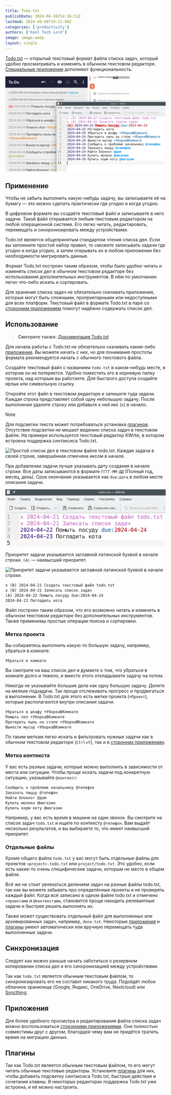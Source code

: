 ```yaml
---
title: Todo.txt
publishDate: 2024-04-26T14:36:31Z
lastmod: 2024-09-06T19:11:00Z
categories: ['productivity']
authors: ['Kool Tech Lord']
image: image.webp
layout: single
---
```


[Todo.txt](http://todotxt.org) — открытый текстовый формат файла списка задач,
который удобно просматривать и изменять в обычном текстовом редакторе.
[Специальные приложения](apps) дополняют функциональность.

<!--more-->

![Файл todo.txt, открытый в обычном текстовом редакторе и приложениях](image.webp)

## Применение

Чтобы не забыть выполнить какую-нибудь задачу, вы записываете её на бумагу —
это можно сделать практически где угодно и когда угодно.

В цифровом формате вы создаёте текстовый файл и записываете в него задачи. Такой
файл открывается любым текстовым редактором на любой операционной системе. Его
легко читать, редактировать, перемещать и синхронизировать между устройствами.

Todo.txt является общепринятым стандартом чтения списка дел. Если вы запомните
простой набор правил, то сможете записывать задачи где угодно и когда угодно, а
затем открывать их в любом приложении без необходимости мигрировать данные.

Формат Todo.txt построен таким образом, чтобы было удобно читать и изменять
список дел в обычном текстовом редакторе без использования дополнительных
инструментов. В нём по умолчанию легко что-либо искать и сортировать.

Для хранения списка задач не обязательно скачивать приложения, которые могут
быть сложными, проприетарными или недоступными для всех платформ. Текстовый файл
в формате Todo.txt в паре со [сторонним приложением](apps) помогут надёжно
содержать список дел.

## Использование

> **Смотрите также:**
[Документация Todo.txt](https://github.com/todotxt/todo.txt)

Для начала работы с Todo.txt не обязательно скачивать какие-либо
[приложения](apps). Вы можете начать с них, но для понимания простоты формата
рекомендуется начать с обычного текстового файла.

Создайте текстовый файл с названием `todo.txt` в каком-нибудь месте, в котором
он не потеряется. Удобно поместить его в корневую папку проекта, над которым вы
работаете. Для быстрого доступа создайте ярлык или символьную ссылку.

Откройте этот файл в текстовом редакторе и запишите туда задачи. Каждая строка
представляет собой одну небольшую задачу. После выполнения удалите строку или
добавьте к ней икс (`x`) в начало.

> [!note]
> Для подсветки текста может потребоваться установка [плагинов](plugins).
Отсутствие подсветки не мешает ведению списка задач в текстовом файле. На
примере используется текстовый редактор KWrite, в котором встроена поддержка
синтаксиса Todo.txt.

![Простой список дел в текстовом файле todo.txt. Каждая задача в своей строке,
завершённая отмечена иксом в начале.](guide-simple.webp)

При добавлении задачи лучше указывать дату создания в начале строки. Все даты
записываются в формате `ГГГГ-ММ-ДД` (Полный год, месяц, день). Срок окончания
указывается как `due:дата` в любом месте описания задачи.

![Даты задач](guide-dates.webp)

Приоритет задачи указывается заглавной латинской буквой в начале строки.
`(A)` — наивысший приоритет.

![Приоритет задачи указывается заглавной латинской буквой в начале
строки.](guide-priorities.webp)

```
x (B) 2024-04-21 Создать текстовый файл todo.txt
x (B) 2024-04-21 Записать список задач
(A) 2024-04-22 Помыть посуду due:2024-04-24
2024-04-23 Погладить кота
```

Файл построен таким образом, что его возможно читать и изменять в обычном
текстовом редакторе без дополнительных инструментов. Также применимы простые
операции поиска и сортировки.

### Метка проекта

Вы собираетесь выполнить какую-то большую задачу, например, убраться в комнате:

```
Убраться в комнате
```

Вы смотрите на ваш список дел и думаете о том, что убраться в комнате долго и
тяжело, и вместо этого откладываете задачу на потом.

Никогда не указывайте большие дела как одну большую задачу. Делите на мелкие
подзадачи. Так проще отслеживать прогресс и продвигаться в выполнении.
В Todo.txt для этого есть метки проекта (`+Проект`), которые располагаются
внутри описания задачи.

```
Убраться в шкафу +УборкаВКомнате
Помыть пол +УборкаВКомнате
Протереть пыль на столе +УборкаВКомнате
Вынести мусор +УборкаВКомнате
```

По таким меткам легко искать и фильтровать нужные задачи как в обычном
текстовом редакторе (`Ctrl`+`F`), так и в [сторонних приложениях](apps).

### Метка контекста

У вас есть разные задачи, которые можно выполнить в зависимости от места или
ситуации. Чтобы проще искать задачи под конкретную ситуацию, указывайте
`@контекст`:

```
Сообщить о проблеме начальнику @телефон
Заказать пиццу @телефон
Найти блокнот @дом
Купить молоко @магазин
Купить корм коту @магазин
```

Например, у вас есть время в машине на один звонок. Вы смотрите на список
задач `todo.txt` и ищите по контексту `@телефон`. Вам выдаёт несколько
результатов, и вы выбираете то, что имеет наивысший приоритет.

### Отдельные файлы

Кроме общего файла `todo.txt` у вас могут быть отдельные файлы для проектов
`<project>.todo.txt` или `project/todo.txt`. Это удобно, если есть какие-то
очень специфические задачи, которым не место в общем файле.

Всё же не стоит увлекаться делением задач на разные файлы todo.txt, так как
вы можете забывать про определённые проекты и не проверять каждый файл. Когда
всё записано в одном файле todo.txt и отмечено `+проектами` и `@контекстами`,
становится проще находить релевантные задачи и быстрее решать выполнять их.

Также может существовать отдельный файл для выполненных или архивированных
задач, например, `done.txt`. Некоторые [приложения](apps) и [плагины](plugins)
умеют автоматически или вручную перемещать туда выполненные задачи.

## Синхронизация

Следует как можно раньше начать заботиться о резервном копировании списка дел и
его синхронизацией между устройствами.

Так как `todo.txt` является обычным текстовым файлом, то синхронизировать его
не составит никакого труда. Подойдёт любое облачное хранилище (Google, Яндекс,
OneDrive, Nextcloud) или [Syncthing](/wiki/syncthing).

## Приложения

Для более удобного просмотра и редактирования файла списка задач можно
воспользоваться [сторонними приложениями](apps). Они полностью совместимы друг
с другом, благодаря чему вам не придётся тратить время на миграцию данных.

## Плагины

Так как Todo.txt является обычным текстовым файлом, то его могут читать
обычные текстовые редакторы. Установите [плагины](plugins) для них, чтобы
добавить подсветку синтаксиса Todo.txt, быстрые действия и сочетания клавиш.
В некоторых редакторах поддержка Todo.txt уже встроена, и её можно настроить.
